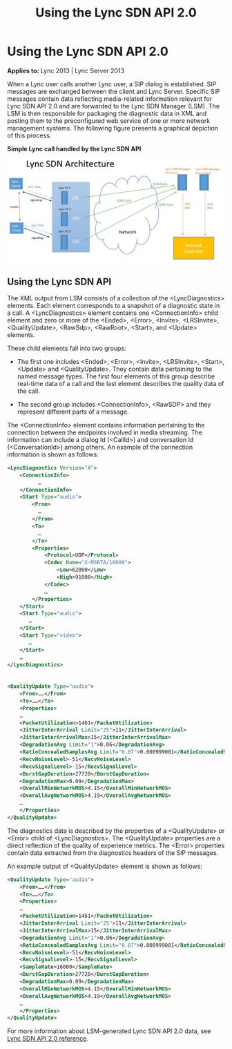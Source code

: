 ﻿---
title: Using the Lync SDN API 2.0
TOCTitle: Using the Lync SDN API 2.0
ms:assetid: 21e92d14-f20d-4bdb-9f2b-a01169abb401
ms:mtpsurl: https://msdn.microsoft.com/en-us/library/Dn439294(v=office.15)
ms:contentKeyID: 57261030
ms.date: 07/24/2014
mtps_version: v=office.15
---

# Using the Lync SDN API 2.0

**Applies to:** Lync 2013 | Lync Server 2013

When a Lync user calls another Lync user, a SIP dialog is established. SIP messages are exchanged between the client and Lync Server. Specific SIP messages contain data reflecting media-related information relevant for Lync SDN API 2.0 and are forwarded to the Lync SDN Manager (LSM). The LSM is then responsible for packaging the diagnostic data in XML and posting them to the preconfigured web service of one or more network management systems. The following figure presents a graphical depiction of this process.

**Simple Lync call handled by the Lync SDN API**

![Simple Lync call handled by Lync SDN API](images/Dn439294.simple_lync_sdn_call(Office.15).jpg "Simple Lync call handled by Lync SDN API")

## Using the Lync SDN API

The XML output from LSM consists of a collection of the \<LyncDiagnostics\> elements. Each element corresponds to a snapshot of a diagnostic state in a call. A \<LyncDiagnostics\> element contains one \<ConnectionInfo\> child element and zero or more of the \<Ended\>, \<Error\>, \<Invite\>, \<LRSInvite\>, \<QualityUpdate\>, \<RawSdp\>, \<RawRoot\>, \<Start\>, and \<Update\> elements. 

These child elements fall into two groups:

- The first one includes \<Ended\>, \<Error\>, \<Invite\>, \<LRSInvite\>, \<Start\>, \<Update\> and \<QualityUpdate\>. They contain data pertaining to the named message types. The first four elements of this group describe real-time data of a call and the last element describes the quality data of the call.

- The second group includes \<ConnectionInfo\>, \<RawSDP\> and they represent different parts of a message.

The \<ConnectionInfo\> element contains information pertaining to the connection between the endpoints involved in media streaming. The information can include a dialog Id (\<CallId\>) and conversation Id (\<ConversationId\>) among others. An example of the connection information is shown as follows:

```xml 
<LyncDiagnostics Version="A">
    <ConnectionInfo>
          …
    </ConnectionInfo>
    <Start Type="audio">
        <From>
          …
        </From>
        <To>
          …
        </To>
        <Properties>
            <Protocol>UDP</Protocol>
            <Codec Name="X-MSRTA/16000">
                <Low>62000</Low>
                <High>91000</High>
            </Codec>    
            … 
        </Properties>
    </Start>
    <Start Type="audio">
       …
    </Start>
    <Start Type="video">
       …
    </Start>
    …
</LyncDiagnostics>


<QualityUpdate Type="audio">
    <From>……</From>
    <To>……</To>
    <Properties>
    …
    <PacketUtilization>1461</PacketUtilization>
    <JitterInterArrival Limit="25">11</JitterInterArrival>
    <JitterInterArrivalMax>15</JitterInterArrivalMax>
    <DegradationAvg Limit="1">0.06</DegradationAvg>
    <RatioConcealedSamplesAvg Limit="0.07">0.000999001</RatioConcealedSamplesAvg>
    <RecvNoiseLevel>-51</RecvNoiseLevel>
    <RecvSignalLevel>-15</RecvSignalLevel>
    <BurstGapDuration>27720</BurstGapDuration>
    <DegradationMax>0.09</DegradationMax>
    <OverallMinNetworkMOS>4.15</OverallMinNetworkMOS>
    <OverallAvgNetworkMOS>4.19</OverallAvgNetworkMOS>
    …
    </Properties>
</QualityUpdate>
```

The diagnostics data is described by the properties of a \<QualityUpdate\> or \<Error\> child of \<LyncDiagnostics\>. The \<QualityUpdate\> properties are a direct reflection of the quality of experience metrics. The \<Error\> properties contain data extracted from the diagnostics headers of the SIP messages. 

An example output of \<QualityUpdate\> element is shown as follows:

```xml
<QualityUpdate Type="audio">
    <From>……</From>
    <To>……</To>
    <Properties>
    …
    <PacketUtilization>1461</PacketUtilization>
    <JitterInterArrival Limit="25">11</JitterInterArrival>
    <JitterInterArrivalMax>15</JitterInterArrivalMax>
    <DegradationAvg Limit="1">0.06</DegradationAvg>
    <RatioConcealedSamplesAvg Limit="0.07">0.000999001</RatioConcealedSamplesAvg>
    <RecvNoiseLevel>-51</RecvNoiseLevel>
    <RecvSignalLevel>-15</RecvSignalLevel>
    <SampleRate>16000</SampleRate>
    <BurstGapDuration>27720</BurstGapDuration>
    <DegradationMax>0.09</DegradationMax>
    <OverallMinNetworkMOS>4.15</OverallMinNetworkMOS>
    <OverallAvgNetworkMOS>4.19</OverallAvgNetworkMOS>
    …
    </Properties>
</QualityUpdate>
```

For more information about LSM-generated Lync SDN API 2.0 data, see [Lync SDN API 2.0 reference](lync-sdn-api-2-0-reference.md).

